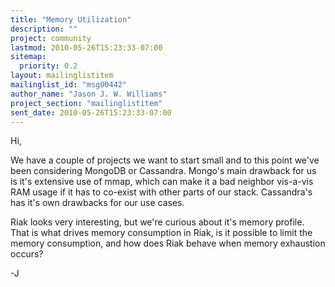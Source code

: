 ```yaml
---
title: "Memory Utilization"
description: ""
project: community
lastmod: 2010-05-26T15:23:33-07:00
sitemap:
  priority: 0.2
layout: mailinglistitem
mailinglist_id: "msg00442"
author_name: "Jason J. W. Williams"
project_section: "mailinglistitem"
sent_date: 2010-05-26T15:23:33-07:00
---
```



Hi,

We have a couple of projects we want to start small and to this point
we've been considering MongoDB or Cassandra. Mongo's main drawback for
us is it's extensive use of mmap, which can make it a bad neighbor
vis-a-vis RAM usage if it has to co-exist with other parts of our
stack. Cassandra's has it's own drawbacks for our use cases.

Riak looks very interesting, but we're curious about it's memory
profile. That is what drives memory consumption in Riak, is it
possible to limit the memory consumption, and how does Riak behave
when memory exhaustion occurs?

-J


